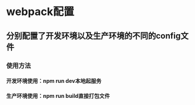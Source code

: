 # webpack配置
## 分别配置了开发环境以及生产环境的不同的config文件
### 使用方法
#### 开发环境使用：npm run dev本地起服务
#### 生产环境使用：npm run build直接打包文件
